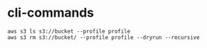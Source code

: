 # cli-commands

    aws s3 ls s3://bucket --profile profile
    aws s3 rm s3://bucket/ --profile profile --dryrun --recursive
